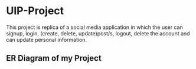 # UIP-Project
This project is replica of a social media application in which the user can signup, login, (create, delete, update)post/s, logout, delete the account and can update personal information.
## ER Diagram of my Project



